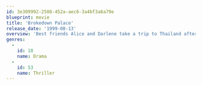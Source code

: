 ```yaml
---
id: 3e309992-2508-452a-aec6-3a4bf3a6a79e
blueprint: movie
title: 'Brokedown Palace'
release_date: '1999-08-13'
overview: 'Best friends Alice and Darlene take a trip to Thailand after graduating high school. In Thailand, they meet a captivating Australian man, who calls himself Nick Parks. Darlene is particularly smitten with Nick and convinces Alice to take Nick up on his offer to treat the two of them to what amounts to a day trip to Hong Kong. In the airport, the girls are seized by the police and shocked to discover that one of their bags contains heroin.'
genres:
  -
    id: 18
    name: Drama
  -
    id: 53
    name: Thriller
---
```

